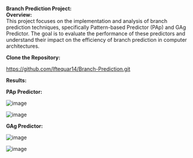 <b>Branch Prediction Project:</b><br>
<b>Overview:</b><br>
This project focuses on the implementation and analysis of branch prediction techniques, specifically Pattern-based Predictor (PAp) and GAg Predictor. The goal is to evaluate the performance of these predictors and understand their impact on the efficiency of branch prediction in computer architectures.

<b>Clone the Repository:</b><br>

https://github.com/Iftequar14/Branch-Prediction.git

<b>Results:</b><br>

<b>PAp Predictor:</b><br>

![image](https://github.com/Iftequar14/Branch-Prediction/assets/25588492/7379fbd5-2208-401e-8187-04b0f31e2efb)

![image](https://github.com/Iftequar14/Branch-Prediction/assets/25588492/12858ef3-a62d-4914-a00e-7a62a88b1cf1)

<b>GAg Predictor:</b><br>

![image](https://github.com/Iftequar14/Branch-Prediction/assets/25588492/163e936c-41ad-48b6-988c-9c5e181a9b13)

![image](https://github.com/Iftequar14/Branch-Prediction/assets/25588492/fce84e13-e734-4fc7-9e30-d0845242dd42)
